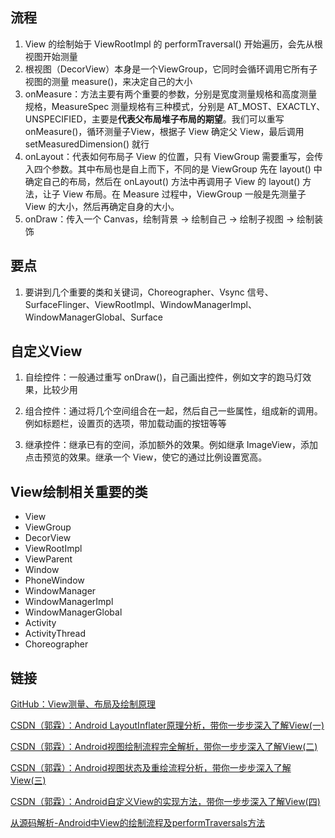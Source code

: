 
## 流程

1. View 的绘制始于 ViewRootImpl 的 performTraversal() 开始遍历，会先从根视图开始测量
2. 根视图（DecorView）本身是一个ViewGroup，它同时会循环调用它所有子视图的测量 measure()，来决定自己的大小
3. onMeasure：方法主要有两个重要的参数，分别是宽度测量规格和高度测量规格，MeasureSpec 测量规格有三种模式，分别是 AT_MOST、EXACTLY、UNSPECIFIED，主要是**代表父布局堆子布局的期望**。我们可以重写onMeasure()，循环测量子View，根据子 View 确定父 View，最后调用 setMeasuredDimension() 就行
4. onLayout：代表如何布局子 View 的位置，只有 ViewGroup 需要重写，会传入四个参数。其中布局也是自上而下，不同的是 ViewGroup 先在 layout() 中确定自己的布局，然后在 onLayout() 方法中再调用子 View 的 layout() 方法，让子 View 布局。在 Measure 过程中，ViewGroup 一般是先测量子 View 的大小，然后再确定自身的大小。
5. onDraw：传入一个 Canvas，绘制背景 -> 绘制自己 -> 绘制子视图 -> 绘制装饰

## 要点

1. 要讲到几个重要的类和关键词，Choreographer、Vsync 信号、SurfaceFlinger、ViewRootImpl、WindowManagerImpl、WindowManagerGlobal、Surface


## 自定义View

1. 自绘控件：一般通过重写 onDraw()，自己画出控件，例如文字的跑马灯效果，比较少用

2. 组合控件：通过将几个空间组合在一起，然后自己一些属性，组成新的调用。例如标题栏，设置页的选项，带加载动画的按钮等等

3. 继承控件：继承已有的空间，添加额外的效果。例如继承 ImageView，添加点击预览的效果。继承一个 View，使它的通过比例设置宽高。

## View绘制相关重要的类

* View
* ViewGroup
* DecorView
* ViewRootImpl
* ViewParent
* Window
* PhoneWindow
* WindowManager
* WindowManagerImpl
* WindowManagerGlobal
* Activity
* ActivityThread
* Choreographer


## 链接
[GitHub：View测量、布局及绘制原理](https://github.com/LRH1993/android_interview/blob/master/android/basis/custom_view.md)

[CSDN（郭霖）：Android LayoutInflater原理分析，带你一步步深入了解View(一)](https://blog.csdn.net/guolin_blog/article/details/12921889)

[CSDN（郭霖）：Android视图绘制流程完全解析，带你一步步深入了解View(二)](https://blog.csdn.net/guolin_blog/article/details/16330267)

[CSDN（郭霖）：Android视图状态及重绘流程分析，带你一步步深入了解View(三)](https://blog.csdn.net/guolin_blog/article/details/17045157)

[CSDN（郭霖）：Android自定义View的实现方法，带你一步步深入了解View(四)](https://blog.csdn.net/guolin_blog/article/details/17357967)

[从源码解析-Android中View的绘制流程及performTraversals方法](https://blog.csdn.net/qq_30993595/article/details/80931556)